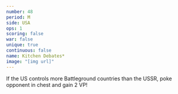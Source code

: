 ```yaml
---
number: 48
period: M
side: USA
ops: 1
scoring: false
war: false
unique: true
continuous: false
name: Kitchen Debates*
image: "[img url]"
---
```

If the US controls more Battleground countries than the USSR, poke opponent in chest and gain 2 VP!
